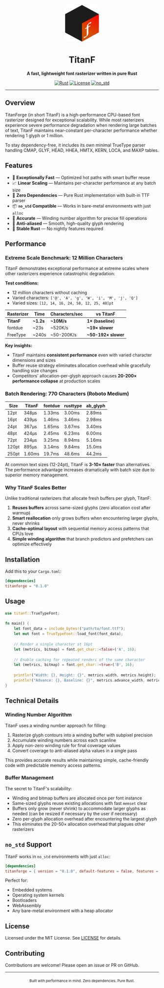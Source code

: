 <div align="center">
  <img src="img/icon.png" alt="TitanF Logo" width="120" height="120">
  
  # TitanF
  
  **A fast, lightweight font rasterizer written in pure Rust**
  
  [![Rust](https://img.shields.io/badge/rust-%23000000.svg?style=flat&logo=rust&logoColor=white)](https://www.rust-lang.org/)
  [![License](https://img.shields.io/badge/license-MIT-blue.svg)](LICENSE)
  [![no_std](https://img.shields.io/badge/no__std-compatible-success.svg)](https://docs.rust-embedded.org/book/)
  
</div>

---

## Overview

TitanForge (in short TitanF) is a high-performance CPU-based font rasterizer designed for exceptional scalability. While most rasterizers experience severe performance degradation when rendering large batches of text, TitanF maintains near-constant per-character performance whether rendering 1 glyph or 1 million.

To stay dependency-free, it includes its own minimal TrueType parser handling CMAP, GLYF, HEAD, HHEA, HMTX, KERN, LOCA, and MAXP tables.

## Features

- 🚀 **Exceptionally Fast** — Optimized hot paths with smart buffer reuse
- 📈 **Linear Scaling** — Maintains per-character performance at any batch size
- 🦀 **Zero Dependencies** — Pure Rust implementation with built-in TTF parser
- 📦 **`no_std` Compatible** — Works in bare-metal environments with just `alloc`
- 🎯 **Accurate** — Winding number algorithm for precise fill operations
- 🎨 **Anti-aliased** — Smooth, high-quality glyph rendering
- 💯 **Stable Rust** — No nightly features required

## Performance

### Extreme Scale Benchmark: 12 Million Characters

TitanF demonstrates exceptional performance at extreme scales where other rasterizers experience catastrophic degradation:

**Test conditions:**
- 12 million characters without caching
- Varied characters: `['@', 'A', 'g', 'W', 'i', 'M', 'j', 'Q']`
- Varied sizes: `[12, 14, 16, 24, 58, 12, 25, 40]pt`

| Rasterizer | Time | Characters/sec | vs TitanF |
|------------|------|----------------|-----------|
| **TitanF** | **~1.2s** | **~10M/s** | **1× (baseline)** |
| fontdue | ~23s | ~520K/s | **~19× slower** |
| FreeType | ~240s | ~50-200K/s | **~50-192× slower** |

**Key insights:**
- TitanF maintains **consistent performance** even with varied character dimensions and sizes
- Buffer reuse strategy eliminates allocation overhead while gracefully handling size changes
- Competitors' allocation-per-glyph approach causes **20-200× performance collapse** at production scales

### Batch Rendering: 770 Characters (Roboto Medium)

| Size | TitanF | fontdue | rusttype | ab_glyph |
|------|---------|---------|----------|----------|
| 12pt | 348µs | 1.33ms | 3.00ms | 2.89ms |
| 16pt | 439µs | 1.46ms | 3.46ms | 2.98ms |
| 24pt | 367µs | 1.65ms | 3.67ms | 3.40ms |
| 48pt | 424µs | 2.45ms | 6.23ms | 6.00ms |
| 72pt | 234µs | 3.25ms | 8.94ms | 5.16ms |
| 120pt | 895µs | 3.14ms | 9.84ms | 15.0ms |
| 250pt | 1.60ms | 19.7ms | 48.6ms | 44.2ms |

At common text sizes (12-24pt), TitanF is **3-10× faster** than alternatives. The performance advantage increases dramatically with batch size due to superior memory management.

### Why TitanF Scales Better

Unlike traditional rasterizers that allocate fresh buffers per glyph, TitanF:

1. **Reuses buffers** across same-sized glyphs (zero allocation cost after warmup)
2. **Smart reallocation** only grows buffers when encountering larger glyphs, never shrinks
3. **Cache-optimal layout** with sequential memory access patterns that CPUs love
4. **Simple winding algorithm** that branch predictors and prefetchers can optimize effectively

## Installation

Add this to your `Cargo.toml`:
```toml
[dependencies]
titanforge = "0.1.0"
```

## Usage
```rust
use titanf::TrueTypeFont;

fn main() {
    let font_data = include_bytes!("path/to/font.ttf");
    let mut font = TrueTypeFont::load_font(font_data);
    
    // Render a single character at 16pt
    let (metrics, bitmap) = font.get_char::<false>('A', 16);
    
    // Enable caching for repeated renders of the same character
    let (metrics, bitmap) = font.get_char::<true>('B', 16);
    
    println!("Width: {}, Height: {}", metrics.width, metrics.height);
    println!("Advance: {}, Baseline: {}", metrics.advance_width, metrics.base_line);
}
```

## Technical Details

### Winding Number Algorithm

TitanF uses a winding number approach for filling:
1. Rasterize glyph contours into a winding buffer with subpixel precision
2. Accumulate winding numbers across each scanline
3. Apply non-zero winding rule for final coverage values
4. Convert coverage to anti-aliased alpha values in a single pass

This provides accurate results while maintaining simple, cache-friendly code with predictable memory access patterns.

### Buffer Management

The secret to TitanF's scalability:
- Winding and bitmap buffers are allocated once per font instance
- Same-sized glyphs reuse existing allocations with fast `memset` clear
- Buffers only grow (never shrink) to accommodate larger glyphs as needed (can be resized if necessary by the user if necessary)
- Zero per-glyph allocation overhead after encountering the largest glyph
- This eliminates the 20-50× allocation overhead that plagues other rasterizers

## `no_std` Support

TitanF works in `no_std` environments with just `alloc`:
```toml
[dependencies]
titanforge = { version = "0.1.0", default-features = false, features = ["alloc"] }
```

Perfect for:
- Embedded systems
- Operating system kernels
- Bootloaders
- WebAssembly
- Any bare-metal environment with a heap allocator

## License

Licensed under the MIT License. See [LICENSE](LICENSE) for details.

## Contributing

Contributions are welcome! Please open an issue or PR on GitHub.

---

<div align="center">
  <sub>Built with performance in mind. Zero dependencies. Pure Rust.</sub>
</div>

